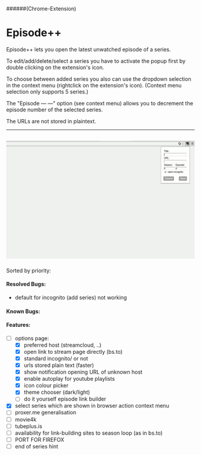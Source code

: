 ######(Chrome-Extension)
# Episode++

Episode++ lets you open the latest unwatched episode of a series.
<!-- detailed description
that can be found on one of the following supported domains:
* netflix (experimental: enter url from first episode)
* youtube playlists
* kinox
* bs.to
* animehaven.org (experimental)
* proxer.me
-->

To edit/add/delete/select a series you have to activate the popup first by double clicking on the extension's icon.

To choose between added series you also can use the dropdown selection in the context menu (rightclick on the extension's icon).
(Context menu selection only supports 5 series.)

The "Episode — —" option (see context menu) allows you to decrement the episode number of the selected series.

The URLs are not stored in plaintext.

<!-- detailed description
Disclaimer:
Please make sure that the usage of the supported web sites is allowed in your country if you want to use this extension. I don't support illegal use of any services in any kind.
-->

---
![Tutorial](https://raw.githubusercontent.com/alt-13/Episode/master/Tutorial.gif)
---

Sorted by priority:
<!--
## TODOs:
* 5$ for dev acc
-->
#### Resolved Bugs:
* default for incognito (add series) not working

#### Known Bugs:
<!--
#### Issues:
* test fragments with options
* context menu update too often?
* storage access reduction?
-->

#### Features:
* [ ] options page:
  * [x] preferred host (streamcloud, ..)
  * [x] open link to stream page directly (bs.to)
  * [x] standard incognito/ or not
  * [x] urls stored plain text (faster)
  * [x] show notification opening URL of unknown host
  * [x] enable autoplay for youtube playlists
  *	[x] icon colour picker
  * [x] theme chooser (dark/light)
  * [ ] do it yourself episode link builder
* [x] select series which are shown in browser action context menu
* [ ] proxer.me generalisation
* [ ] movie4k
* [ ] tubeplus.is
* [ ] availability for link-building sites to season loop (as in bs.to)
* [ ] PORT FOR FIREFOX
* [ ] end of series hint

<!--
* folder structure and play with embeded web player for *.<video-format> files
* generalize (delete empty path.split elements ("")) refactor background.js
* console easter egg (for hidden functions)
-->

